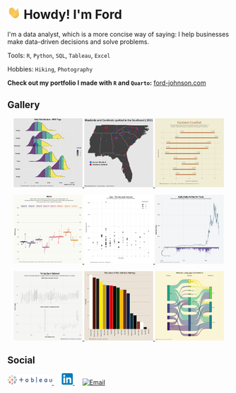 #  <img src="https://raw.githubusercontent.com/ABSphreak/ABSphreak/master/gifs/Hi.gif" width="30px"> Howdy! I'm Ford

I'm a data analyst, which is a more concise way of saying: I help businesses make data-driven decisions and solve problems.

Tools: `R`, `Python`, `SQL`, `Tableau`, `Excel`

Hobbies: `Hiking`, `Photography`
<!--- WORK IN PROGRESS --->
**Check out my portfolio I made with `R` and `Quarto`:** [ford-johnson.com](https://ford-johnson.com/)
<!--- WORK IN PROGRESS --->
<!---**Also, check out my `tidytuesday` repo: [here](https://github.com/bradfordjohnson/tidytuesday)**--->

Gallery
---
<!--- SEND ALL LINKS TO REPOS --->
<p align= "center">
    <a href="https://github.com/bradfordjohnson/tidytuesday/blob/main/2023/2023-01-03/rfid.R"> 
  <img src="images/data-viz/rfid-v1.png" width="31%" /> 
    </a>
   <a href="https://github.com/bradfordjohnson/tidytuesday/blob/main/2023/2023-01-10/birds.R"> 
  <img src="images/data-viz/birds.png" width="31%" /> 
    </a>
   <a href="https://github.com/bradfordjohnson/tidytuesday/blob/main/2023/2023-01-17/art-history.R"> 
  <img src="images/data-viz/art-history-v2.png" width="31%" />
    </a>
 </p>
 <p align= "center">
  <a href="https://github.com/bradfordjohnson/tidytuesday/blob/main/2023/2023-01-24/alone.R"> 
  <img src="images/data-viz/alone.png" width="31%" />
    </a>
  <a href="https://github.com/bradfordjohnson/tidytuesday/blob/main/2023/2023-01-31/cats.R"> 
  <img src="images/data-viz/cats.png" width="31%" />
    </a>
    <a href="https://github.com/bradfordjohnson/tidytuesday/blob/main/2023/week-6/stocks.R"> 
  <img src="images/data-viz/stocks-v2.png" width="31%" />
    </a>
 </p>
  <p align= "center">
   <a href="https://github.com/bradfordjohnson/tidytuesday/blob/main/2023/week-7/age-gaps.R"> 
  <img src="images/data-viz/age-gaps.png" width="31%" />
    </a>
    <a href="https://github.com/bradfordjohnson/tidytuesday/blob/main/2023/week-8/bob-ross.R"> 
  <img src="images/data-viz/bob-ross.png" width="31%" />
    </a>
   <a href="https://github.com/bradfordjohnson/tidytuesday/tree/main/2023/week-9"> 
  <img src="images/data-viz/african-languages.png" width="31%" /> 
    </a>
  </p>
  
 <!--- WORK IN PROGRESS --->
 Social
---
<span>
<a href="https://public.tableau.com/app/profile/bradfordjohnson">
<img src="images/svg/tableau-logo.svg" alt="Tableau" width="20%" />
  </a>
<!--- space --->
  &emsp;
<a href="https://www.linkedin.com/in/bradford-ford-johnson/">
<img src="images/svg/LinkedIn_icon.svg" alt="LinkedIn" width="5%">
  </a>
  <!--- space --->
  &emsp;
<a href="mailto:BradfordLJohnson@outlook.com">
<img src="images/svg/Microsoft_Office_Outlook_(2018–present).svg" alt="Email" width="5.5%">
  </a>
</span>

<!--- WORK IN PROGRESS --->
<!---📊 GitHub stats --->
<!--- --- --->
<!--- <p align= "center"> --->
 <!--- [![GitHub Streak](https://github-readme-streak-stats.herokuapp.com?user=bradfordjohnson&hide_border=true)](https://git.io/streak-stats) --->

 <!--- ![Metrics](/github-metrics.svg) --->
